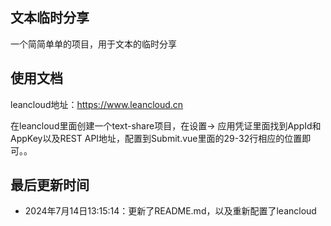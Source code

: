 ## 文本临时分享

一个简简单单的项目，用于文本的临时分享

## 使用文档

leancloud地址：https://www.leancloud.cn

在leancloud里面创建一个text-share项目，在设置-> 应用凭证里面找到AppId和AppKey以及REST API地址，配置到Submit.vue里面的29-32行相应的位置即可。。

## 最后更新时间

- 2024年7月14日13:15:14：更新了README.md，以及重新配置了leancloud